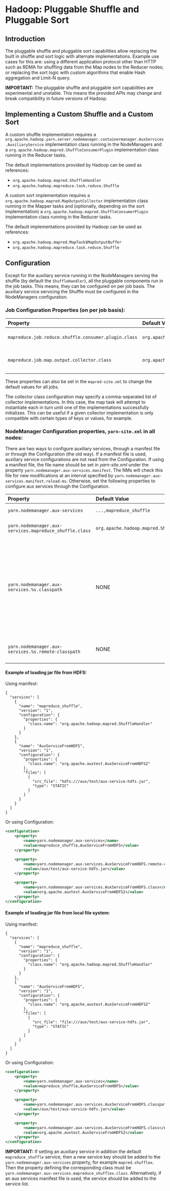 <!---
  Licensed under the Apache License, Version 2.0 (the "License");
  you may not use this file except in compliance with the License.
  You may obtain a copy of the License at

   http://www.apache.org/licenses/LICENSE-2.0

  Unless required by applicable law or agreed to in writing, software
  distributed under the License is distributed on an "AS IS" BASIS,
  WITHOUT WARRANTIES OR CONDITIONS OF ANY KIND, either express or implied.
  See the License for the specific language governing permissions and
  limitations under the License. See accompanying LICENSE file.
-->

Hadoop: Pluggable Shuffle and Pluggable Sort
============================================

<!-- MACRO{toc|fromDepth=0|toDepth=3} -->

Introduction
------------

The pluggable shuffle and pluggable sort capabilities allow replacing the built in shuffle and sort logic with alternate implementations. Example use cases for this are: using a different application protocol other than HTTP such as RDMA for shuffling data from the Map nodes to the Reducer nodes; or replacing the sort logic with custom algorithms that enable Hash aggregation and Limit-N query.

**IMPORTANT:** The pluggable shuffle and pluggable sort capabilities are experimental and unstable. This means the provided APIs may change and break compatibility in future versions of Hadoop.

Implementing a Custom Shuffle and a Custom Sort
-----------------------------------------------

A custom shuffle implementation requires a
`org.apache.hadoop.yarn.server.nodemanager.containermanager.AuxServices.AuxiliaryService`
implementation class running in the NodeManagers and a
`org.apache.hadoop.mapred.ShuffleConsumerPlugin`
implementation class running in the Reducer tasks.

The default implementations provided by Hadoop can be used as references:

* `org.apache.hadoop.mapred.ShuffleHandler`
* `org.apache.hadoop.mapreduce.task.reduce.Shuffle`

A custom sort implementation requires a `org.apache.hadoop.mapred.MapOutputCollector` implementation class running in the Mapper tasks and (optionally, depending on the sort implementation) a `org.apache.hadoop.mapred.ShuffleConsumerPlugin` implementation class running in the Reducer tasks.

The default implementations provided by Hadoop can be used as references:

* `org.apache.hadoop.mapred.MapTask$MapOutputBuffer`
* `org.apache.hadoop.mapreduce.task.reduce.Shuffle`

Configuration
-------------

Except for the auxiliary service running in the NodeManagers serving the shuffle (by default the `ShuffleHandler`), all the pluggable components run in the job tasks. This means, they can be configured on per job basis. The auxiliary service servicing the Shuffle must be configured in the NodeManagers configuration.

### Job Configuration Properties (on per job basis):

| **Property** | **Default Value** | **Explanation** |
|:---- |:---- |:---- |
| `mapreduce.job.reduce.shuffle.consumer.plugin.class` | `org.apache.hadoop.mapreduce.task.reduce.Shuffle` | The `ShuffleConsumerPlugin` implementation to use |
| `mapreduce.job.map.output.collector.class` | `org.apache.hadoop.mapred.MapTask$MapOutputBuffer` | The `MapOutputCollector` implementation(s) to use |

These properties can also be set in the `mapred-site.xml` to change the default values for all jobs.

The collector class configuration may specify a comma-separated list of collector implementations. In this case, the map task will attempt to instantiate each in turn until one of the implementations successfully initializes. This can be useful if a given collector implementation is only compatible with certain types of keys or values, for example.

### NodeManager Configuration properties, `yarn-site.xml` in all nodes:

There are two ways to configure auxiliary services, through a manifest file or through the Configuration (the old way). If a manifest file is used, auxiliary service configurations are not read from the Configuration.
If using a manifest file, the file name should be set in *yarn-site.xml* under the property `yarn.nodemanager.aux-services.manifest`. The NMs will check this file for new modifications at an interval specified by `yarn.nodemanager.aux-services.manifest.reload-ms`. Otherwise, set the following properties to configure aux services through the Configuration.

| **Property** | **Default Value** | **Explanation** |
|:---- |:---- |:---- |
| `yarn.nodemanager.aux-services` | `...,mapreduce_shuffle` | The auxiliary service name |
| `yarn.nodemanager.aux-services.mapreduce_shuffle.class` | `org.apache.hadoop.mapred.ShuffleHandler` | The auxiliary service class to use |
| `yarn.nodemanager.aux-services.%s.classpath` | NONE | local directory which includes the related jar file as well as all the dependencies’ jar file. We could specify the single jar file or use /dep/* to load all jars under the dep directory. |
| `yarn.nodemanager.aux-services.%s.remote-classpath` | NONE | The remote absolute or relative path to jar file |

#### Example of loading jar file from HDFS:

Using manifest:
```
{
  "services": [
    {
      "name": "mapreduce_shuffle",
      "version": "1",
      "configuration": {
        "properties": {
          "class.name": "org.apache.hadoop.mapred.ShuffleHandler"
        }
      }
    },
    {
      "name": "AuxServiceFromHDFS",
      "version": "1",
      "configuration": {
        "properties": {
          "class.name": "org.apache.auxtest.AuxServiceFromHDFS2"
        },
        "files": [
          {
            "src_file": "hdfs:///aux/test/aux-service-hdfs.jar",
            "type": "STATIC"
          }
        ]
      }
    }
  ]
}
```

Or using Configuration:
```xml
<configuration>
    <property>
        <name>yarn.nodemanager.aux-services</name>
        <value>mapreduce_shuffle,AuxServiceFromHDFS</value>
    </property>

    <property>
        <name>yarn.nodemanager.aux-services.AuxServiceFromHDFS.remote-classpath</name>
        <value>/aux/test/aux-service-hdfs.jar</value>
    </property>

    <property>
        <name>yarn.nodemanager.aux-services.AuxServiceFromHDFS.class</name>
        <value>org.apache.auxtest.AuxServiceFromHDFS2</value>
    </property>
</configuration>
```

#### Example of loading jar file from local file system:

Using manifest:
```
{
  "services": [
    {
      "name": "mapreduce_shuffle",
      "version": "1",
      "configuration": {
        "properties": {
          "class.name": "org.apache.hadoop.mapred.ShuffleHandler"
        }
      }
    },
    {
      "name": "AuxServiceFromHDFS",
      "version": "1",
      "configuration": {
        "properties": {
          "class.name": "org.apache.auxtest.AuxServiceFromHDFS2"
        },
        "files": [
          {
            "src_file": "file:///aux/test/aux-service-hdfs.jar",
            "type": "STATIC"
          }
        ]
      }
    }
  ]
}
```

Or using Configuration:
```xml
<configuration>
    <property>
        <name>yarn.nodemanager.aux-services</name>
        <value>mapreduce_shuffle,AuxServiceFromHDFS</value>
    </property>

    <property>
        <name>yarn.nodemanager.aux-services.AuxServiceFromHDFS.classpath</name>
        <value>/aux/test/aux-service-hdfs.jar</value>
    </property>

    <property>
        <name>yarn.nodemanager.aux-services.AuxServiceFromHDFS.class</name>
        <value>org.apache.auxtest.AuxServiceFromHDFS2</value>
    </property>
</configuration>
```

**IMPORTANT:** If setting an auxiliary service in addition the default
`mapreduce_shuffle` service, then a new service key should be added to the
`yarn.nodemanager.aux-services` property, for example `mapred.shufflex`.
Then the property defining the corresponding class must be
`yarn.nodemanager.aux-services.mapreduce_shufflex.class`.
Alternatively, if an aux services manifest file is used, the service
should be added to the service list.
